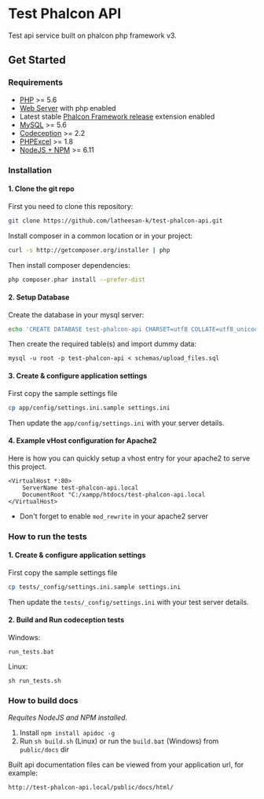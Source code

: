 # Test Phalcon API
Test api service built on phalcon php framework v3.

## Get Started

### Requirements

* [PHP][1] >= 5.6
* [Web Server][2] with php enabled
* Latest stable [Phalcon Framework release][3] extension enabled
* [MySQL][4] >= 5.6
* [Codeception][5] >= 2.2
* [PHPExcel][6] >= 1.8
* [NodeJS + NPM][7] >= 6.11

### Installation

#### 1. Clone the git repo

First you need to clone this repository:

```sh
git clone https://github.com/latheesan-k/test-phalcon-api.git
```

Install composer in a common location or in your project:

```sh
curl -s http://getcomposer.org/installer | php
```

Then install composer dependencies:

```sh
php composer.phar install --prefer-dist
```

#### 2. Setup Database

Create the database in your mysql server:

```sh
echo 'CREATE DATABASE test-phalcon-api CHARSET=utf8 COLLATE=utf8_unicode_ci' | mysql -u root -p
```

Then create the required table(s) and import dummy data:

```
mysql -u root -p test-phalcon-api < schemas/upload_files.sql
```

#### 3. Create & configure application settings

First copy the sample settings file

```sh
cp app/config/settings.ini.sample settings.ini
```

Then update the `app/config/settings.ini` with your server details.

#### 4. Example vHost configuration for Apache2

Here is how you can quickly setup a vhost entry for your apache2 to serve this project.

```
<VirtualHost *:80>
    ServerName test-phalcon-api.local
    DocumentRoot "C:/xampp/htdocs/test-phalcon-api.local
</VirtualHost>
```

* Don't forget to enable `mod_rewrite` in your apache2 server

### How to run the tests

#### 1. Create & configure application settings

First copy the sample settings file

```sh
cp tests/_config/settings.ini.sample settings.ini
```

Then update the `tests/_config/settings.ini` with your test server details.

#### 2. Build and Run codeception tests

Windows:

```
run_tests.bat
```

Linux:

```
sh run_tests.sh
```

### How to build docs

_Requites NodeJS and NPM installed._

1. Install `npm install apidoc -g`
2. Run `sh build.sh` (Linux) or run the `build.bat` (Windows) from `public/docs` dir

Built api documentation files can be viewed from your application url, for example: 

```
http://test-phalcon-api.local/public/docs/html/
```

[1]: http://php.net/
[2]: https://httpd.apache.org/
[3]: https://github.com/phalcon/cphalcon/releases/
[4]: https://www.mysql.com/
[5]: http://codeception.com/
[6]: https://github.com/PHPOffice/PHPExcel/
[7]: https://nodejs.org/en/

